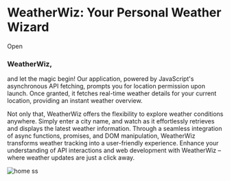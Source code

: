 # WeatherWiz: Your Personal Weather Wizard
Open 
### WeatherWiz, 
and let the magic begin! Our application, powered by JavaScript's asynchronous API fetching, prompts you for location permission upon launch. Once granted, it fetches real-time weather details for your current location, providing an instant weather overview.

Not only that, WeatherWiz offers the flexibility to explore weather conditions anywhere. Simply enter a city name, and watch as it effortlessly retrieves and displays the latest weather information. Through a seamless integration of async functions, promises, and DOM manipulation, WeatherWiz transforms weather tracking into a user-friendly experience. Enhance your understanding of API interactions and web development with WeatherWiz – where weather updates are just a click away.



![home ss](https://github.com/Akash23678/weather-app/assets/97841784/d9c9a1f3-c533-4e97-8be6-bf875c52dd03)

